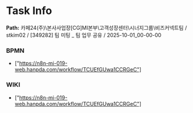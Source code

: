 # Task Info

**Path:** 카페24(주)\본사사업장\[CG]MI본부\고객성장센터\시너지그룹\비즈커넥트팀 / stkim02 / [349282] 팀 미팅 _ 팀 업무 공유 / 2025-10-01_00-00-00

### BPMN
- ["https://n8n-mi-019-web.hanpda.com/workflow/TCUEfGUwa1CCRGeC"]

### WIKI
- ["https://n8n-mi-019-web.hanpda.com/workflow/TCUEfGUwa1CCRGeC"]

